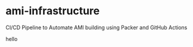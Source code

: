 # ami-infrastructure
CI/CD Pipeline to Automate AMI building using Packer and GitHub Actions

hello
